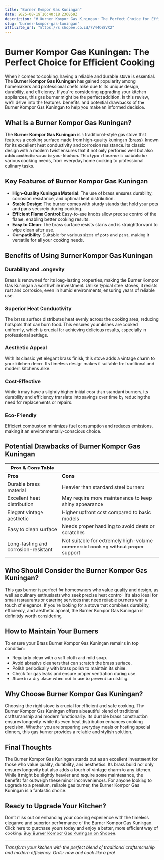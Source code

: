 ```yaml
---
title: "Burner Kompor Gas Kuningan"
date: 2025-08-19T16:40:18.236859Z
description: "# Burner Kompor Gas Kuningan: The Perfect Choice for Efficient Cooking..."
slug: "burner-kompor-gas-kuningan"
affiliate_url: "https://s.shopee.co.id/7V44C68VX2"
---
```

# Burner Kompor Gas Kuningan: The Perfect Choice for Efficient Cooking

When it comes to cooking, having a reliable and durable stove is essential. The **Burner Kompor Gas Kuningan** has gained popularity among homemakers and professional chefs alike due to its unique design, durability, and efficiency. If you're considering upgrading your kitchen appliances, this gas burner might be the perfect addition. In this review, we'll delve into the features, benefits, and potential drawbacks of the Burner Kompor Gas Kuningan to help you make an informed decision.

## What Is a Burner Kompor Gas Kuningan?

The **Burner Kompor Gas Kuningan** is a traditional-style gas stove that features a cooking surface made from high-quality kuningan (brass), known for its excellent heat conductivity and corrosion resistance. Its classic design with a modern twist ensures that it not only performs well but also adds aesthetic value to your kitchen. This type of burner is suitable for various cooking needs, from everyday home cooking to professional culinary tasks.

## Key Features of Burner Kompor Gas Kuningan

- **High-Quality Kuningan Material**: The use of brass ensures durability, corrosion resistance, and optimal heat distribution.
- **Stable Design**: The burner comes with sturdy stands that hold your pots and pans securely during cooking.
- **Efficient Flame Control**: Easy-to-use knobs allow precise control of the flame, enabling better cooking results.
- **Easy to Clean**: The brass surface resists stains and is straightforward to wipe clean after use.
- **Compatibility**: Suitable for various sizes of pots and pans, making it versatile for all your cooking needs.

## Benefits of Using Burner Kompor Gas Kuningan

### Durability and Longevity

Brass is renowned for its long-lasting properties, making the Burner Kompor Gas Kuningan a worthwhile investment. Unlike typical steel stoves, it resists rust and corrosion, even in humid environments, ensuring years of reliable use.

### Superior Heat Conductivity

The brass surface distributes heat evenly across the cooking area, reducing hotspots that can burn food. This ensures your dishes are cooked uniformly, which is crucial for achieving delicious results, especially in professional settings.

### Aesthetic Appeal

With its classic yet elegant brass finish, this stove adds a vintage charm to your kitchen decor. Its timeless design makes it suitable for traditional and modern kitchens alike.

### Cost-Effective

While it may have a slightly higher initial cost than standard burners, its durability and efficiency translate into savings over time by reducing the need for replacements or repairs.

### Eco-Friendly

Efficient combustion minimizes fuel consumption and reduces emissions, making it an environmentally-conscious choice.

## Potential Drawbacks of Burner Kompor Gas Kuningan

| Pros & Cons Table |  |
|--------------------|--|
| **Pros** | **Cons** |
| Durable brass material | Heavier than standard steel burners |
| Excellent heat distribution | May require more maintenance to keep shiny appearance |
| Elegant vintage aesthetic | Higher upfront cost compared to basic models |
| Easy to clean surface | Needs proper handling to avoid dents or scratches |
| Long-lasting and corrosion-resistant | Not suitable for extremely high-volume commercial cooking without proper support |

## Who Should Consider the Burner Kompor Gas Kuningan?

This gas burner is perfect for homeowners who value quality and design, as well as culinary enthusiasts who seek precise heat control. It’s also ideal for small restaurants or catering services that need reliable burners with a touch of elegance. If you're looking for a stove that combines durability, efficiency, and aesthetic appeal, the Burner Kompor Gas Kuningan is definitely worth considering.

## How to Maintain Your Burners

To ensure your Brass Burner Kompor Gas Kuningan remains in top condition:

- Regularly clean with a soft cloth and mild soap.
- Avoid abrasive cleaners that can scratch the brass surface.
- Polish periodically with brass polish to maintain its shine.
- Check for gas leaks and ensure proper ventilation during use.
- Store in a dry place when not in use to prevent tarnishing.

## Why Choose Burner Kompor Gas Kuningan?

Choosing the right stove is crucial for efficient and safe cooking. The Burner Kompor Gas Kuningan offers a beautiful blend of traditional craftsmanship and modern functionality. Its durable brass construction ensures longevity, while its even heat distribution enhances cooking precision. Whether you are preparing everyday meals or hosting special dinners, this gas burner provides a reliable and stylish solution.

## Final Thoughts

The Burner Kompor Gas Kuningan stands out as an excellent investment for those who value quality, durability, and aesthetics. Its brass build not only ensures longevity but also adds a touch of vintage charm to any kitchen. While it might be slightly heavier and require some maintenance, the benefits far outweigh these minor inconveniences. For anyone looking to upgrade to a premium, reliable gas burner, the Burner Kompor Gas Kuningan is a fantastic choice.

## Ready to Upgrade Your Kitchen?

Don’t miss out on enhancing your cooking experience with the timeless elegance and superior performance of the Burner Kompor Gas Kuningan. Click here to purchase yours today and enjoy a better, more efficient way of cooking: [Buy Burner Kompor Gas Kuningan on Shopee](https://s.shopee.co.id/7V44C68VX2).

---

*Transform your kitchen with the perfect blend of traditional craftsmanship and modern efficiency. Order now and cook like a pro!*